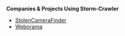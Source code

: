 **Companies & Projects Using Storm-Crawler**

* [StolenCameraFinder](http://www.stolencamerafinder.com/)
* [Weborama](http://www.weborama.com/)